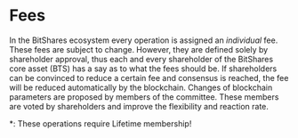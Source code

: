 # Fees

In the BitShares ecosystem every operation is assigned an *individual* fee. These fees are subject to change. However, they are defined solely by shareholder approval, thus each and every shareholder of the BitShares core asset (BTS) has a say as to what the fees should be. If shareholders can be convinced to reduce a certain fee and consensus is reached, the fee will be reduced automatically by the blockchain. Changes of blockchain parameters are proposed by members of the committee. These members are voted by shareholders and improve the flexibility and reaction rate.

\*: These operations require Lifetime membership!